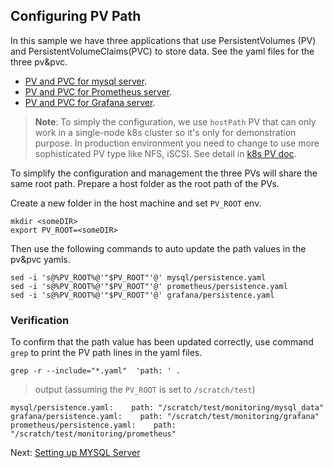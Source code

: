 ## Configuring PV Path
In this sample we have three applications that use PersistentVolumes (PV) and PersistentVolumeClaims(PVC) to store data. See the yaml files for the three pv&pvc.
- [PV and PVC for mysql server](../mysql/persistence.yaml).
- [PV and PVC for Prometheus server](../prometheus/persistence.yaml).
- [PV and PVC for Grafana server](../grafana/persistence.yaml).

> **Note**: To simply the configuration, we use `hostPath` PV that can only work in a single-node k8s cluster so it's only for demonstration purpose. In production environment you need to change to use more sophisticated PV type like NFS, iSCSI. See detail in [k8s PV doc](https://kubernetes.io/docs/concepts/storage/persistent-volumes/#types-of-persistent-volumes).  

To simplify the configuration and management the three PVs will share the same root path. Prepare a host folder as the root path of the PVs.

Create a new folder in the host machine and set `PV_ROOT` env.
```
mkdir <someDIR>
export PV_ROOT=<someDIR>
```

Then use the following commands to auto update the path values in the pv&pvc yamls.
```
sed -i 's@%PV_ROOT%@'"$PV_ROOT"'@' mysql/persistence.yaml
sed -i 's@%PV_ROOT%@'"$PV_ROOT"'@' prometheus/persistence.yaml
sed -i 's@%PV_ROOT%@'"$PV_ROOT"'@' grafana/persistence.yaml
```

### Verification
To confirm that the path value has been updated correctly, use command `grep` to print the PV path lines in the yaml files.
```
grep -r --include="*.yaml"  'path: ' .
```
> output (assuming the `PV_ROOT` is set to `/scratch/test`)
```
mysql/persistence.yaml:    path: "/scratch/test/monitoring/mysql_data"
grafana/persistence.yaml:    path: "/scratch/test/monitoring/grafana"
prometheus/persistence.yaml:    path: "/scratch/test/monitoring/prometheus"
```
Next: [Setting up MYSQL Server](02-mysql.md)
